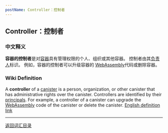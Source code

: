 ```yaml
---
postName: Controller：控制者
---
```

## Controller：控制者
### 中文释义
**容器的控制者**是对[容器](canisters)具有管理权限的个人、组织或其他容器。 控制者由其[负责人](../P/principal)标识。 例如，容器的控制者可以升级容器的 [WebAssembly](../W/webassembly)代码或删除容器。
### Wiki Definition
A **controller** of a [canister](canisters) is a person, organization, or other canister that has administrative rights over the canister. Controllers are identified by their [principals](../P/principal). For example, a controller of a canister can upgrade the [WebAssembly](../W/webassembly) code of the canister or delete the canister. [English definition link](https://wiki.internetcomputer.org/wiki/Glossary#controller)




---
[返回词汇目录](../glossary)